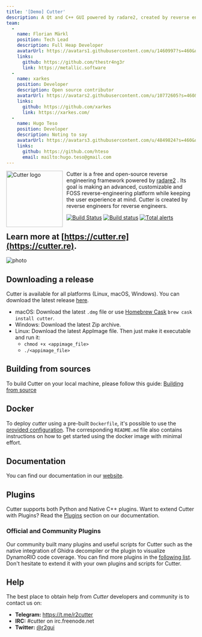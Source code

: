```yaml
---
title: '[Demo] Cutter'
description: A Qt and C++ GUI powered by radare2, created by reverse engineers for reverse engineers.
team:
  -
    name: Florian Märkl
    position: Tech Lead
    description: Full Heap Developer
    avatarUrl: https://avatars1.githubusercontent.com/u/1460997?s=460&u=b713d00a36fb060cd74f80716b5f18fb2407cc44&v=4
    links:
      github: https://github.com/thestr4ng3r
      link: https://metallic.software
  -
    name: xarkes
    position: Developer
    description: Open source contributor
    avatarUrl: https://avatars2.githubusercontent.com/u/10772605?s=460&u=8858eeb7d62dfae2d4aa4f00b7b170a37a9bdcb7&v=4
    links:
      github: https://github.com/xarkes
      link: https://xarkes.com/
  -
    name: Hugo Teso
    position: Developer
    description: Noting to say
    avatarUrl: https://avatars3.githubusercontent.com/u/4849824?s=460&u=d50acce4270f7457bf8aa1a227a970353592e06a&v=4
    links:
      github: https://github.com/hteso
      email: mailto:hugo.teso@gmail.com
---
```


<img width="150" height="150" align="left" style="float: left; margin: 0 10px 0 0;" alt="Cutter logo" src="https://raw.githubusercontent.com/radareorg/cutter/master/src/img/cutter.svg?sanitize=true">

Cutter is a free and open-source reverse engineering framework powered by [radare2](https://github.com/radareorg/radare2) . Its goal is making an advanced, customizable and FOSS reverse-engineering platform while keeping the user experience at mind. Cutter is created by reverse engineers for reverse engineers.  

[![Build Status](https://travis-ci.com/radareorg/cutter.svg?branch=master)](https://travis-ci.com/radareorg/cutter)
[![Build status](https://ci.appveyor.com/api/projects/status/s9rkx1dn3uy4bfdx/branch/master?svg=true)](https://ci.appveyor.com/project/radareorg/cutter/branch/master)
[![Total alerts](https://img.shields.io/lgtm/alerts/g/radareorg/cutter.svg?logo=lgtm&logoWidth=18)](https://lgtm.com/projects/g/radareorg/cutter/alerts/)

## Learn more at [https://cutter.re](https://cutter.re).

![photo](https://cutter.re/assets/images/cutter-screenshot.png)

## Downloading a release

Cutter is available for all platforms (Linux, macOS, Windows).
You can download the latest release [here](https://github.com/radareorg/cutter/releases).
 * macOS: Download the latest `.dmg` file or use [Homebrew Cask](https://github.com/Homebrew/homebrew-cask) `brew cask install cutter`.
 * Windows: Download the latest Zip archive.
 * Linux: Download the latest AppImage file. Then just make it executable and run it:
   * `chmod +x <appimage_file>`
   * `./<appimage_file>`

## Building from sources

To build Cutter on your local machine, please follow this guide: [Building from source](https://cutter.re/docs/building.html)

## Docker

To deploy *cutter* using a pre-built `Dockerfile`, it's possible to use the [provided configuration](docker). The corresponding `README.md` file also contains instructions on how to get started using the docker image with minimal effort.

## Documentation

You can find our documentation in our [website](https://cutter.re/docs/).

## Plugins
Cutter supports both Python and Native C++ plugins. Want to extend Cutter with Plugins? Read the [Plugins](https://cutter.re/docs/plugins) section on our documentation.

### Official and Community Plugins
Our community built many plugins and useful scripts for Cutter such as the native integration of Ghidra decompiler or the plugin to visualize DynamoRIO code coverage. You can find more plugins in the [following list](https://github.com/radareorg/cutter-plugins). Don't hesitate to extend it with your own plugins and scripts for Cutter.

## Help

The best place to obtain help from *Cutter* developers and community is to contact us on:

- **Telegram:** https://t.me/r2cutter
- **IRC:** #cutter on irc.freenode.net
- **Twitter:** [@r2gui](https://twitter.com/r2gui)